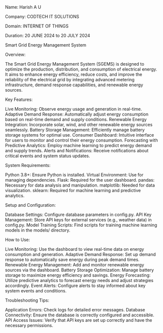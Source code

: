 Name: Harish A U

Company: CODTECH IT SOLUTIONS

Domain: INTERNET OF THINGS

Duration: 20 JUNE 2024 to 20 JULY 2024

Smart Grid Energy Management System

Overview:

The Smart Grid Energy Management System (SGEMS) is designed to optimize the production, distribution, and consumption of electrical energy. It aims to enhance energy efficiency, reduce costs, and improve the reliability of the electrical grid by integrating advanced metering infrastructure, demand response capabilities, and renewable energy sources.

Key Features:

Live Monitoring: Observe energy usage and generation in real-time. Adaptive Demand Response: Automatically adjust energy consumption based on real-time demand and supply conditions. Renewable Energy Integration: Incorporate solar, wind, and other renewable energy sources seamlessly. Battery Storage Management: Efficiently manage battery storage systems for optimal use. Consumer Dashboard: Intuitive interface for users to monitor and control their energy consumption. Forecasting with Predictive Analytics: Employ machine learning to predict energy demand and supply trends. Alerts and Notifications: Receive notifications about critical events and system status updates.

System Requirements:

Python 3.8+: Ensure Python is installed. Virtual Environment: Use for managing dependencies. Flask: Required for the user dashboard. pandas: Necessary for data analysis and manipulation. matplotlib: Needed for data visualization. sklearn: Required for machine learning and predictive analytics.

Setup and Configuration:

Database Settings: Configure database parameters in config.py. API Key Management: Store API keys for external services (e.g., weather data) in config.py. Model Training Scripts: Find scripts for training machine learning models in the models/ directory.

How to Use:

Live Monitoring: Use the dashboard to view real-time data on energy consumption and generation. Adaptive Demand Response: Set up demand response to automatically save energy during peak demand times. Renewable Energy Management: Add and monitor renewable energy sources via the dashboard. Battery Storage Optimization: Manage battery storage to maximize energy efficiency and savings. Energy Forecasting: Utilize predictive analytics to forecast energy needs and adjust strategies accordingly. Event Alerts: Configure alerts to stay informed about key system events and conditions.

Troubleshooting Tips:

Application Errors: Check logs for detailed error messages. Database Connectivity: Ensure the database is correctly configured and accessible. API Access Issues: Verify that API keys are set up correctly and have the necessary permissions.

